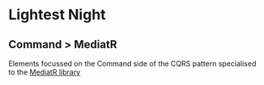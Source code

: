 # Lightest Night
## Command > MediatR

Elements focussed on the Command side of the CQRS pattern specialised to the [MediatR library](https://github.com/jbogard/MediatR "MediatR")
